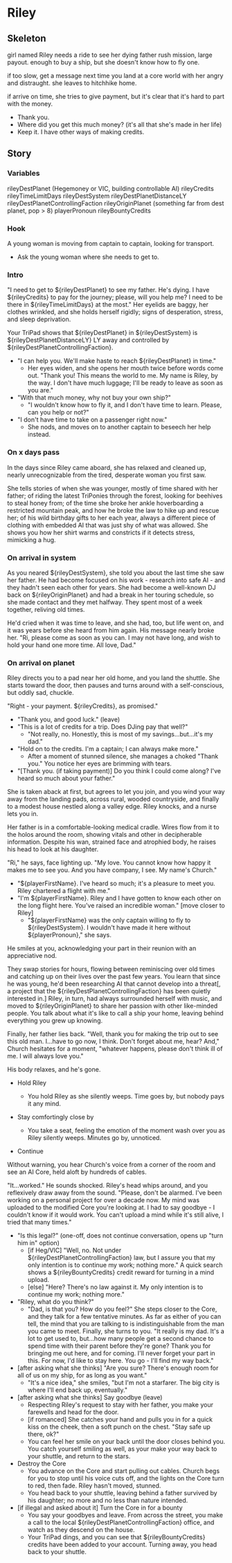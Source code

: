 # Riley

## Skeleton

girl named Riley needs a ride to see her dying father
rush mission, large payout. enough to buy a ship, but she doesn't know how to fly one.

if too slow, get a message next time you land at a core world with her angry and distraught. she leaves to hitchhike home.

if arrive on time, she tries to give payment, but it's clear that it's hard to part with the money.
- Thank you.
- Where did you get this much money? (it's all that she's made in her life)
- Keep it. I have other ways of making credits.

## Story

### Variables

rileyDestPlanet (Hegemoney or VIC, building controllable AI)
rileyCredits
rileyTimeLimitDays
rileyDestSystem
rileyDestPlanetDistanceLY
rileyDestPlanetControllingFaction
rileyOriginPlanet (something far from dest planet, pop > 8)
playerPronoun
rileyBountyCredits

### Hook

A young woman is moving from captain to captain, looking for transport.

- Ask the young woman where she needs to get to.

### Intro

"I need to get to ${rileyDestPlanet} to see my father. He's dying. I have ${rileyCredits} to pay for the journey; please, will you help me? I need to be there in ${rileyTimeLimitDays} at the most." Her eyelids are baggy, her clothes wrinkled, and she holds herself rigidly; signs of desperation, stress, and sleep deprivation.

Your TriPad shows that ${rileyDestPlanet} in ${rileyDestSystem} is ${rileyDestPlanetDistanceLY} LY away and controlled by ${rileyDestPlanetControllingFaction}.

- "I can help you. We'll make haste to reach ${rileyDestPlanet} in time."
  - Her eyes widen, and she opens her mouth twice before words come out. "Thank you! This means the world to me. My name is Riley, by the way. I don't have much luggage; I'll be ready to leave as soon as you are."
- "With that much money, why not buy your own ship?"
  - "I wouldn't know how to fly it, and I don't have time to learn. Please, can you help or not?"
- "I don't have time to take on a passenger right now."
  - She nods, and moves on to another captain to beseech her help instead.

### On x days pass

In the days since Riley came aboard, she has relaxed and cleaned up, nearly unrecognizable from the tired, desperate woman you first saw.

She tells stories of when she was younger, mostly of time shared with her father; of riding the latest TriPonies through the forest, looking for beehives to steal honey from; of the time she broke her ankle hoverboarding a restricted mountain peak, and how he broke the law to hike up and rescue her; of his wild birthday gifts to her each year, always a different piece of clothing with embedded AI that was just shy of what was allowed. She shows you how her shirt warms and constricts if it detects stress, mimicking a hug.


### On arrival in system

As you neared ${rileyDestSystem}, she told you about the last time she saw her father. He had become focused on his work - research into safe AI - and they hadn't seen each other for years. She had become a well-known DJ back on ${rileyOriginPlanet} and had a break in her touring schedule, so she made contact and they met halfway. They spent most of a week together, reliving old times.

He'd cried when it was time to leave, and she had, too, but life went on, and it was years before she heard from him again. His message nearly broke her. "Ri, please come as soon as you can. I may not have long, and wish to hold your hand one more time. All love, Dad."


### On arrival on planet

Riley directs you to a pad near her old home, and you land the shuttle. She starts toward the door, then pauses and turns around with a self-conscious, but oddly sad, chuckle.

"Right - your payment. ${rileyCredits}, as promised."

- "Thank you, and good luck." (leave)
- "This is a lot of credits for a trip. Does DJing pay that well?"
  - "Not really, no. Honestly, this is most of my savings...but...it's my dad."
- "Hold on to the credits. I'm a captain; I can always make more."
  - After a moment of stunned silence, she manages a choked "Thank you." You notice her eyes are brimming with tears. 
- "[Thank you. (if taking payment)] Do you think I could come along? I've heard so much about your father."

She is taken aback at first, but agrees to let you join, and you wind your way away from the landing pads, across rural, wooded countryside, and finally to a modest house nestled along a valley edge. Riley knocks, and a nurse lets you in.

Her father is in a comfortable-looking medical cradle. Wires flow from it to the holos around the room, showing vitals and other in decipherable information. Despite his wan, strained face and atrophied body, he raises his head to look at his daughter.

"Ri," he says, face lighting up. "My love. You cannot know how happy it makes me to see you. And you have company, I see. My name's Church."

- "${playerFirstName}. I've heard so much; it's a pleasure to meet you. Riley chartered a flight with me."
- "I'm ${playerFirstName}. Riley and I have gotten to know each other on the long flight here. You've raised an incredible woman." [move closer to Riley]
  - "${playerFirstName} was the only captain willing to fly to ${rileyDestSystem}. I wouldn't have made it here without ${playerPronoun}," she says.
  
He smiles at you, acknowledging your part in their reunion with an appreciative nod.

They swap stories for hours, flowing between reminiscing over old times and catching up on their lives over the past few years. You learn that since he was young, he'd been researching AI that cannot develop into a threat[, a project that the ${rileyDestPlanetControllingFaction} has been quietly interested in.] Riley, in turn, had always surrounded herself with music, and moved to ${rileyOriginPlanet} to share her passion with other like-minded people. You talk about what it's like to call a ship your home, leaving behind everything you grew up knowing.

Finally, her father lies back. "Well, thank you for making the trip out to see this old man. I...have to go now, I think. Don't forget about me, hear? And," Church hesitates for a moment, "whatever happens, please don't think ill of me. I will always love you."

His body relaxes, and he's gone.

- Hold Riley
  - You hold Riley as she silently weeps. Time goes by, but nobody pays it any mind.
- Stay comfortingly close by
  - You take a seat, feeling the emotion of the moment wash over you as Riley silently weeps. Minutes go by, unnoticed.

- Continue

Without warning, you hear Church's voice from a corner of the room and see an AI Core, held aloft by hundreds of cables. 

"It...worked." He sounds shocked. Riley's head whips around, and you reflexively draw away from the sound. "Please, don't be alarmed. I've been working on a personal project for over a decade now. My mind was uploaded to the modified Core you're looking at. I had to say goodbye - I couldn't know if it would work. You can't upload a mind while it's still alive, I tried that many times."

- "Is this legal?" (one-off, does not continue conversation, opens up "turn him in" option)
  - [if Heg/VIC] "Well, no. Not under ${rileyDestPlanetControllingFaction} law, but I assure you that my only intention is to continue my work; nothing more."
    A quick search shows a ${rileyBountyCredits} credit reward for turning in a mind upload.
  - [else] "Here? There's no law against it. My only intention is to continue my work; nothing more."
- "Riley, what do you think?"
  - "Dad, is that you? How do you feel?"
    She steps closer to the Core, and they talk for a few tentative minutes. As far as either of you can tell, the mind that you are talking to is indistinguishable from the man you came to meet.
    Finally, she turns to you. "It really is my dad. It's a lot to get used to, but...how many people get a second chance to spend time with their parent before they're gone? Thank you for bringing me out here, and for coming. I'll never forget your part in this. For now, I'd like to stay here. You go - I'll find my way back."
- [after asking what she thinks] "Are you sure? There's enough room for all of us on my ship, for as long as you want."
  - "It's a nice idea," she smiles, "but I'm not a starfarer. The big city is where I'll end back up, eventually."
- [after asking what she thinks] Say goodbye (leave)
  - Respecting Riley's request to stay with her father, you make your farewells and head for the door.
  - [if romanced] She catches your hand and pulls you in for a quick kiss on the cheek, then a soft punch on the chest. "Stay safe up there, ok?"
  - You can feel her smile on your back until the door closes behind you. You catch yourself smiling as well, as your make your way back to your shuttle, and return to the stars. 
- Destroy the Core
  - You advance on the Core and start pulling out cables. Church begs for you to stop until his voice cuts off, and the lights on the Core turn to red, then fade. Riley hasn't moved, stunned.
  - You head back to your shuttle, leaving behind a father survived by his daughter; no more and no less than nature intended.
- [if illegal and asked about it] Turn the Core in for a bounty
  - You say your goodbyes and leave. From across the street, you make a call to the local ${rileyDestPlanetControllingFaction} office, and watch as they descend on the house.
  - Your TriPad dings, and you can see that ${rileyBountyCredits} credits have been added to your account. Turning away, you head back to your shuttle.